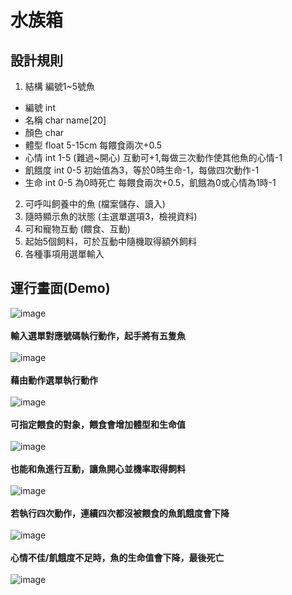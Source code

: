 # 水族箱
## 設計規則
1. 結構 編號1~5號魚
- 編號 int
- 名稱	char name[20]
- 顏色 char
- 體型 float 5-15cm	每餵食兩次+0.5
- 心情 int 1-5 (難過~開心)	互動可+1,每做三次動作使其他魚的心情-1
- 飢餓度 int 0-5 初始值為3，等於0時生命-1，每做四次動作-1
- 生命 int 0-5	為0時死亡 每餵食兩次+0.5，飢餓為0或心情為1時-1
2. 可呼叫飼養中的魚	(檔案儲存、讀入)
3. 隨時顯示魚的狀態 (主選單選項3，檢視資料)
4. 可和寵物互動 (餵食、互動)
5. 起始5個飼料，可於互動中隨機取得額外飼料
6. 各種事項用選單輸入

## 運行畫面(Demo)
![image](https://github.com/user-attachments/assets/6b95463b-e106-42e6-9824-0459a2a60550)
<br/><br/>**輸入選單對應號碼執行動作，起手將有五隻魚**<br/><br/>
![image](https://github.com/user-attachments/assets/be4a255a-8eb6-4429-9249-0db1472360da)
<br/><br/>**藉由動作選單執行動作**<br/><br/>
![image](https://github.com/user-attachments/assets/b7cc2b03-146b-4414-8ad8-edf9c2f73716)
<br/><br/>**可指定餵食的對象，餵食會增加體型和生命值**<br/><br/>
![image](https://github.com/user-attachments/assets/8875b90c-576b-40db-b4bd-f3a5cca1111a)
<br/><br/>**也能和魚進行互動，讓魚開心並機率取得飼料**<br/><br/>
![image](https://github.com/user-attachments/assets/b13d6ff8-530a-4811-8393-19ce9d31eb56)
<br/><br/>**若執行四次動作，連續四次都沒被餵食的魚飢餓度會下降**<br/><br/>
![image](https://github.com/user-attachments/assets/1fcad9fd-3c67-41b7-8118-a2d8c4d707a0)
<br/><br/>**心情不佳/飢餓度不足時，魚的生命值會下降，最後死亡**<br/><br/>
![image](https://github.com/user-attachments/assets/ad2d7d75-63a7-4cde-9c03-717319b5d11d)





